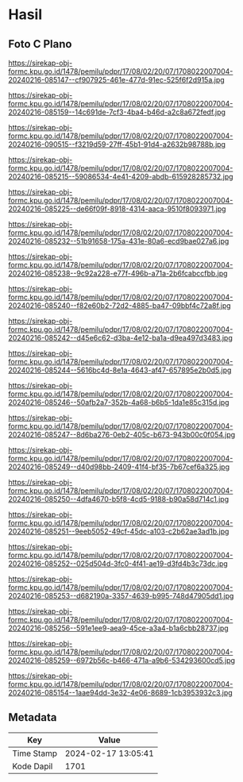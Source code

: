 # Hasil

## Foto C Plano

https://sirekap-obj-formc.kpu.go.id/1478/pemilu/pdpr/17/08/02/20/07/1708022007004-20240216-085147--cf907925-461e-477d-91ec-525f6f2d915a.jpg

https://sirekap-obj-formc.kpu.go.id/1478/pemilu/pdpr/17/08/02/20/07/1708022007004-20240216-085159--14c691de-7cf3-4ba4-b46d-a2c8a672fedf.jpg

https://sirekap-obj-formc.kpu.go.id/1478/pemilu/pdpr/17/08/02/20/07/1708022007004-20240216-090515--f3219d59-27ff-45b1-91d4-a2632b98788b.jpg

https://sirekap-obj-formc.kpu.go.id/1478/pemilu/pdpr/17/08/02/20/07/1708022007004-20240216-085215--59086534-4e41-4209-abdb-615928285732.jpg

https://sirekap-obj-formc.kpu.go.id/1478/pemilu/pdpr/17/08/02/20/07/1708022007004-20240216-085225--de66f09f-8918-4314-aaca-9510f8093971.jpg

https://sirekap-obj-formc.kpu.go.id/1478/pemilu/pdpr/17/08/02/20/07/1708022007004-20240216-085232--51b91658-175a-431e-80a6-ecd9bae027a6.jpg

https://sirekap-obj-formc.kpu.go.id/1478/pemilu/pdpr/17/08/02/20/07/1708022007004-20240216-085238--9c92a228-e77f-496b-a71a-2b6fcabccfbb.jpg

https://sirekap-obj-formc.kpu.go.id/1478/pemilu/pdpr/17/08/02/20/07/1708022007004-20240216-085240--f82e60b2-72d2-4885-ba47-09bbf4c72a8f.jpg

https://sirekap-obj-formc.kpu.go.id/1478/pemilu/pdpr/17/08/02/20/07/1708022007004-20240216-085242--d45e6c62-d3ba-4e12-ba1a-d9ea497d3483.jpg

https://sirekap-obj-formc.kpu.go.id/1478/pemilu/pdpr/17/08/02/20/07/1708022007004-20240216-085244--5616bc4d-8e1a-4643-af47-657895e2b0d5.jpg

https://sirekap-obj-formc.kpu.go.id/1478/pemilu/pdpr/17/08/02/20/07/1708022007004-20240216-085246--50afb2a7-352b-4a68-b6b5-1da1e85c315d.jpg

https://sirekap-obj-formc.kpu.go.id/1478/pemilu/pdpr/17/08/02/20/07/1708022007004-20240216-085247--8d6ba276-0eb2-405c-b673-943b00c0f054.jpg

https://sirekap-obj-formc.kpu.go.id/1478/pemilu/pdpr/17/08/02/20/07/1708022007004-20240216-085249--d40d98bb-2409-41f4-bf35-7b67cef6a325.jpg

https://sirekap-obj-formc.kpu.go.id/1478/pemilu/pdpr/17/08/02/20/07/1708022007004-20240216-085250--4dfa4670-b5f8-4cd5-9188-b90a58d714c1.jpg

https://sirekap-obj-formc.kpu.go.id/1478/pemilu/pdpr/17/08/02/20/07/1708022007004-20240216-085251--9eeb5052-49cf-45dc-a103-c2b62ae3ad1b.jpg

https://sirekap-obj-formc.kpu.go.id/1478/pemilu/pdpr/17/08/02/20/07/1708022007004-20240216-085252--025d504d-3fc0-4f41-ae19-d3fd4b3c73dc.jpg

https://sirekap-obj-formc.kpu.go.id/1478/pemilu/pdpr/17/08/02/20/07/1708022007004-20240216-085253--d682190a-3357-4639-b995-748d47905dd1.jpg

https://sirekap-obj-formc.kpu.go.id/1478/pemilu/pdpr/17/08/02/20/07/1708022007004-20240216-085256--591e1ee9-aea9-45ce-a3a4-b1a6cbb28737.jpg

https://sirekap-obj-formc.kpu.go.id/1478/pemilu/pdpr/17/08/02/20/07/1708022007004-20240216-085259--6972b56c-b466-471a-a9b6-534293600cd5.jpg

https://sirekap-obj-formc.kpu.go.id/1478/pemilu/pdpr/17/08/02/20/07/1708022007004-20240216-085154--1aae94dd-3e32-4e06-8689-1cb3953932c3.jpg


## Metadata

| Key        | Value               |
| ---------- | ------------------- |
| Time Stamp | 2024-02-17 13:05:41 |
| Kode Dapil | 1701                |



